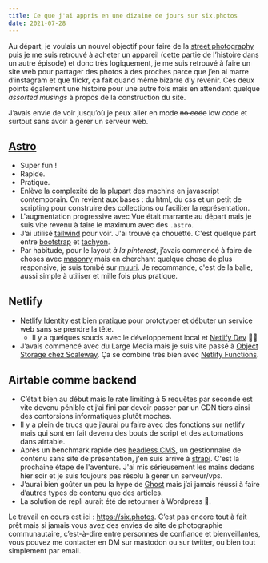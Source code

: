 ```yaml
---
title: Ce que j'ai appris en une dizaine de jours sur six.photos
date: 2021-07-28
---
```


Au départ, je voulais un nouvel objectif pour faire de la [street photography](/notices/streetphotography) puis je me suis retrouvé à acheter un appareil (cette partie de l’histoire dans un autre épisode) et donc très logiquement, je me suis retrouvé à faire un site web pour partager des photos à des proches parce que j’en ai marre d’instagram et que flickr, ça fait quand même bizarre d’y revenir. Ces deux points également une histoire pour une autre fois mais en attendant quelque _assorted musings_ à propos de la construction du site.

J’avais envie de voir jusqu’où je peux aller en mode ~~no code~~ low code et surtout sans avoir à gérer un serveur web.

## [Astro](https://astro.build)

- Super fun !
- Rapide.
- Pratique.
- Enlève la complexité de la plupart des machins en javascript contemporain. On revient aux bases : du html, du css et un petit de scripting pour construire des collections ou faciliter la représentation.
- L'augmentation progressive avec Vue était marrante au départ mais je suis vite revenu à faire le maximum avec des `.astro`.
- J’ai utilisé [tailwind](https://tailwindcss.com/) pour voir. J'ai trouvé ça chouette. C'est quelque part entre [bootstrap](https://getbootstrap.com/) et [tachyon](http://tachyons.io/).
- Par habitude, pour le layout _à la pinterest_, j’avais commencé à faire de choses avec [masonry](https://masonry.desandro.com/) mais en cherchant quelque chose de plus responsive, je suis tombé sur [muuri](https://muuri.dev/). Je recommande, c'est de la balle, aussi simple à utiliser et mille fois plus pratique.

## Netlify

- [Netlify Identity](https://docs.netlify.com/visitor-access/identity/) est bien pratique pour prototyper et débuter un service web sans se prendre la tête.
  - Il y a quelques soucis avec le développement local et [Netlify Dev](https://www.netlify.com/products/dev/) 🤷‍♂️
- J’avais commencé avec du Large Media mais je suis vite passé à [Object Storage chez Scaleway](https://www.scaleway.com/en/object-storage/). Ça se combine très bien avec [Netlify Functions](https://www.netlify.com/products/functions/).

## Airtable comme backend

- C’était bien au début mais le rate limiting à 5 requêtes par seconde est vite devenu pénible et j’ai fini par devoir passer par un CDN tiers ainsi des contorsions informatiques plutôt moches.
- Il y a plein de trucs que j’aurai pu faire avec des fonctions sur netlify mais qui sont en fait devenu des bouts de script et des automations dans airtable.
- Après un benchmark rapide des [headless CMS](https://jamstack.org/headless-cms/), un gestionnaire de contenu sans site de présentation, j'en suis arrivé à [strapi](https://strapi.io/). C'est la prochaine étape de l'aventure. J'ai mis sérieusement les mains dedans hier soir et je suis toujours pas résolu à gérer un serveur/vps.
- J’aurai bien goûter un peu la hype de [Ghost](https://ghost.org/) mais j’ai jamais réussi à faire d’autres types de contenu que des articles.
- La solution de repli aurait été de retourner à Wordpress 👴.

Le travail en cours est ici : https://six.photos. C’est pas encore tout à fait prêt mais si jamais vous avez des envies de site de photographie communautaire, c’est-à-dire entre personnes de confiance et bienveillantes, vous pouvez me contacter en DM sur mastodon ou sur twitter, ou bien tout simplement par email.

